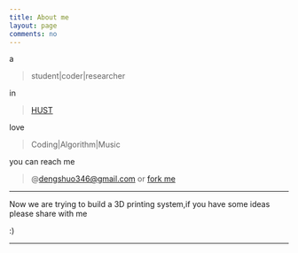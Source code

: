 ```yaml
---
title: About me
layout: page
comments: no
---
```

a
>student|coder|researcher
  
in
>[HUST](http://www.hust.edu.cn/)  

love
> Coding|Algorithm|Music 

you can reach me
>@[dengshuo346@gmail.com](mailto:dengshuo346@gmail.com) or [fork me](https://github.com/SureD)

----

Now we are trying to build a 3D printing system,if you have some ideas please share with me

:)

----
